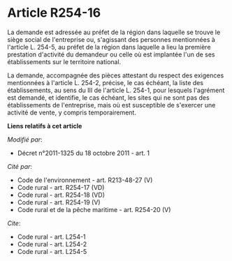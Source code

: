 # Article R254-16

La demande est adressée au préfet de la région dans laquelle se trouve le siège social de l'entreprise ou, s'agissant des
personnes mentionnées à l'article L. 254-5, au préfet de la région dans laquelle a lieu la première prestation d'activité du
demandeur ou celle où est implantée l'un de ses établissements sur le territoire national. 

La demande, accompagnée des pièces attestant du respect des exigences mentionnées à l'article L. 254-2, précise, le cas
échéant, la liste des établissements, au sens du III de l'article L. 254-1, pour lesquels l'agrément est demandé, et
identifie, le cas échéant, les sites qui ne sont pas des établissements de l'entreprise, mais où est susceptible de s'exercer
une activité de vente, y compris temporairement.

**Liens relatifs à cet article**

_Modifié par_:

  - Décret n°2011-1325 du 18 octobre 2011 - art. 1

_Cité par_:

  - Code de l'environnement - art. R213-48-27 (V)
  - Code rural - art. R254-17 (VD)
  - Code rural - art. R254-18 (VD)
  - Code rural - art. R254-19 (V)
  - Code rural et de la pêche maritime - art. R254-20 (V)

_Cite_:

  - Code rural - art. L254-1
  - Code rural - art. L254-2
  - Code rural - art. L254-5
